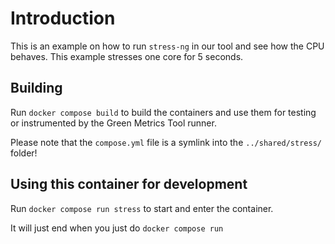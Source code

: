# Introduction

This is an example on how to run `stress-ng` in our tool and see how the CPU behaves.
This example stresses one core for 5 seconds.

## Building

Run `docker compose build` to build the containers and use them for testing or
instrumented by the Green Metrics Tool runner.

Please note that the `compose.yml` file is a symlink into the `../shared/stress/` folder!

## Using this container for development

Run `docker compose run stress` to start and enter the container.

It will just end when you just do `docker compose run`
